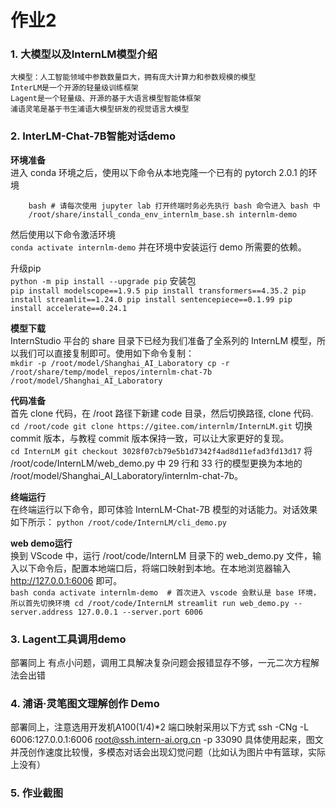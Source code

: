# 作业2
### 1. 大模型以及InternLM模型介绍
	大模型：人工智能领域中参数数量巨大，拥有庞大计算力和参数规模的模型
	InterLM是一个开源的轻量级训练框架
	Lagent是一个轻量级、开源的基于大语言模型智能体框架
	浦语灵笔是基于书生浦语大模型研发的视觉语言大模型
### 2. InterLM-Chat-7B智能对话demo
**环境准备**  
进入 conda 环境之后，使用以下命令从本地克隆一个已有的 pytorch 2.0.1 的环境  
```
	bash # 请每次使用 jupyter lab 打开终端时务必先执行 bash 命令进入 bash 中  
	/root/share/install_conda_env_internlm_base.sh internlm-demo
```
然后使用以下命令激活环境  
	```conda activate internlm-demo```
并在环境中安装运行 demo 所需要的依赖。  

升级pip  
	```python -m pip install --upgrade pip```
安装包  
	```pip install modelscope==1.9.5
	pip install transformers==4.35.2
	pip install streamlit==1.24.0
	pip install sentencepiece==0.1.99
	pip install accelerate==0.24.1```
 
**模型下载**  
InternStudio 平台的 share 目录下已经为我们准备了全系列的 InternLM 模型，所以我们可以直接复制即可。使用如下命令复制：  
	```mkdir -p /root/model/Shanghai_AI_Laboratory
	cp -r /root/share/temp/model_repos/internlm-chat-7b /root/model/Shanghai_AI_Laboratory```
 
**代码准备**  
首先 clone 代码，在 /root 路径下新建 code 目录，然后切换路径, clone 代码.  
	```cd /root/code
	git clone https://gitee.com/internlm/InternLM.git```
切换 commit 版本，与教程 commit 版本保持一致，可以让大家更好的复现。  
	```cd InternLM
	git checkout 3028f07cb79e5b1d7342f4ad8d11efad3fd13d17```
将 /root/code/InternLM/web_demo.py 中 29 行和 33 行的模型更换为本地的 /root/model/Shanghai_AI_Laboratory/internlm-chat-7b。

**终端运行**  
在终端运行以下命令，即可体验 InternLM-Chat-7B 模型的对话能力。对话效果如下所示：
	```python /root/code/InternLM/cli_demo.py```
 
**web demo运行**  
换到 VScode 中，运行 /root/code/InternLM 目录下的 web_demo.py 文件，输入以下命令后，配置本地端口后，将端口映射到本地。在本地浏览器输入 http://127.0.0.1:6006 即可。  
	```bash
	conda activate internlm-demo  # 首次进入 vscode 会默认是 base 环境，所以首先切换环境
	cd /root/code/InternLM
	streamlit run web_demo.py --server.address 127.0.0.1 --server.port 6006```
### 3. Lagent工具调用demo
部署同上
有点小问题，调用工具解决复杂问题会报错显存不够，一元二次方程解法会出错
### 4. 浦语·灵笔图文理解创作 Demo
部署同上，注意选用开发机A100(1/4)*2
端口映射采用以下方式
	ssh -CNg -L 6006:127.0.0.1:6006 root@ssh.intern-ai.org.cn -p 33090
具体使用起来，图文并茂创作速度比较慢，多模态对话会出现幻觉问题（比如认为图片中有篮球，实际上没有）
### 5. 作业截图





